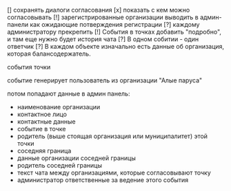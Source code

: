 [] сохранять диалоги согласования
[x] показать с кем можно согласовывать
[!] зарегистрированные организации выводить в админ-панели как ожидающие потверждения регистрации
[?] каждому администратору прекрепить
[!] События в точках добавить "подробно", и там еще нужно будет история чата
[?] В одном собитии - один ответчик 
[?] В каждом объекте изначально есть данные об организация, которая балансодержатель.


события точки


событие генерирует пользователь из организации "Алые паруса"

потом попадают данные в админ панель:
- наименование организации
- контактное лицо
- контактные данные
- событие в точке
- родитель (выше стоящая организация или муниципалитет) этой точки
- соседняя граница
- данные организации соседней границы
- родитель соседней границы
- текст чата между организациями, которые согласовывают точку
- администратор ответственные за ведение этого события



